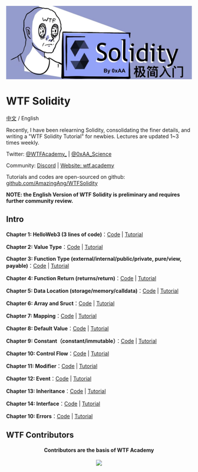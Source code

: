 ![](../../img/logo2.jpeg)

# WTF Solidity

[中文](https://github.com/AmazingAng/WTF-Solidity)  / English

Recently, I have been relearning Solidity, consolidating the finer details, and writing a "WTF Solidity Tutorial" for newbies. Lectures are updated 1~3 times weekly. 

Twitter: [@WTFAcademy_](https://twitter.com/WTFAcademy_) |  [@0xAA_Science](https://twitter.com/0xAA_Science)

Community: [Discord](https://discord.wtf.academy) | [Website: wtf.academy](https://wtf.academy)

Tutorials and codes are open-sourced on github: [github.com/AmazingAng/WTFSolidity](https://github.com/AmazingAng/WTFSolidity)

**NOTE: the English Version of WTF Solidity is preliminary and requires further community review.**

## Intro

**Chapter 1: HelloWeb3 (3 lines of code)**：[Code](./01_HelloWeb3_en) | [Tutorial](./01_HelloWeb3_en/readme.md)

**Chapter 2: Value Type**：[Code](./02_ValueTypes_en) | [Tutorial](./02_ValueTypes_en/readme.md)

**Chapter 3: Function Type (external/internal/public/private, pure/view, payable)**：[Code](./03_Function_en) | [Tutorial](./03_Function_en/readme.md)

**Chapter 4: Function Return (returns/return)**：[Code](./04_Return_en) | [Tutorial](./04_Return_en/readme.md) 

**Chapter 5: Data Location (storage/memory/calldata)**：[Code](./05_DataStorage_en) | [Tutorial](./05_DataStorage_en/readme.md)

**Chapter 6: Array and Sruct**：[Code](./06_ArrayAndStruct_en) | [Tutorial](./06_ArrayAndStruct_en/readme.md)

**Chapter 7: Mapping**：[Code](./07_Mapping_en) | [Tutorial](./07_Mapping_en/readme.md)

**Chapter 8: Default Value**：[Code](./08_InitialValue_en) | [Tutorial](./08_InitialValue_en/readme.md)

**Chapter 9: Constant（constant/immutable）**：[Code](./09_Constant_en) | [Tutorial](./09_Constant/readme.md)

**Chapter 10: Control Flow**：[Code](./10_InsertionSort_en) | [Tutorial](./10_InsertionSort_en/readme.md)

**Chapter 11: Modifier**：[Code](./11_Modifier_en) | [Tutorial](./11_Modifier_en/readme.md)

**Chapter 12: Event**：[Code](./12_Event_en) | [Tutorial](./12_Event_en/readme.md)

**Chapter 13: Inheritance**：[Code](./13_Inheritance_en) | [Tutorial](./13_Inheritance_en/readme.md)

**Chapter 14: Interface**：[Code](./14_Interface_en) | [Tutorial](./14_Interface_en/readme.md)

**Chapter 10: Errors**：[Code](./15_Errors_en) | [Tutorial](./15_Errors_en/readme.md)

## WTF Contributors
<div align="center">
  <h4 align="center">
    Contributors are the basis of WTF Academy
  </h4>
  <a href="https://github.com/AmazingAng/WTFSolidity/graphs/contributors">
    <img src="https://contrib.rocks/image?repo=AmazingAng/WTFSolidity" />
  </a>
</div>
